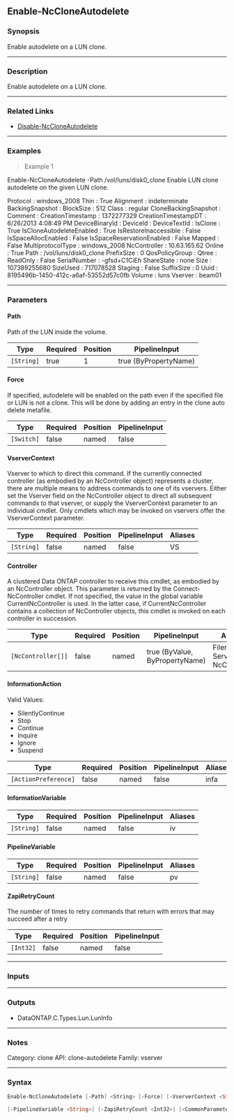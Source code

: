 Enable-NcCloneAutodelete
------------------------

### Synopsis
Enable autodelete on a LUN clone.

---

### Description

Enable autodelete on a LUN clone.

---

### Related Links
* [Disable-NcCloneAutodelete](Disable-NcCloneAutodelete)

---

### Examples
> Example 1

Enable-NcCloneAutodelete -Path /vol/luns/disk0_clone
Enable LUN clone autodelete on the given LUN clone.

Protocol                           : windows_2008
Thin                               : True
Alignment                          : indeterminate
BackingSnapshot                    :
BlockSize                          : 512
Class                              : regular
CloneBackingSnapshot               :
Comment                            :
CreationTimestamp                  : 1372277329
CreationTimestampDT                : 6/26/2013 4:08:49 PM
DeviceBinaryId                     :
DeviceId                           :
DeviceTextId                       :
IsClone                            : True
IsCloneAutodeleteEnabled           : True
IsRestoreInaccessible              : False
IsSpaceAllocEnabled                : False
IsSpaceReservationEnabled          : False
Mapped                             : False
MultiprotocolType                  : windows_2008
NcController                       : 10.63.165.62
Online                             : True
Path                               : /vol/luns/disk0_clone
PrefixSize                         : 0
QosPolicyGroup                     :
Qtree                              :
ReadOnly                           : False
SerialNumber                       : -gfsd+C1CiEh
ShareState                         : none
Size                               : 107389255680
SizeUsed                           : 717078528
Staging                            : False
SuffixSize                         : 0
Uuid                               : 8195496b-1450-412c-a6af-53552d57c0fb
Volume                             : luns
Vserver                            : beam01

---

### Parameters
#### **Path**
Path of the LUN inside the volume.

|Type      |Required|Position|PipelineInput        |
|----------|--------|--------|---------------------|
|`[String]`|true    |1       |true (ByPropertyName)|

#### **Force**
If specified, autodelete will be enabled on the path even if the specified file or LUN is not a clone. This will be done by adding an entry in the clone auto delete metafile.

|Type      |Required|Position|PipelineInput|
|----------|--------|--------|-------------|
|`[Switch]`|false   |named   |false        |

#### **VserverContext**
Vserver to which to direct this command.  If the currently connected controller (as embodied by an NcController object) represents a cluster, there are multiple means to address commands to one of its vservers.  Either set the Vserver field on the NcController object to direct all subsequent commands to that vserver, or supply the VserverContext parameter to an individual cmdlet.  Only cmdlets which may be invoked on vservers offer the VserverContext parameter.

|Type      |Required|Position|PipelineInput|Aliases|
|----------|--------|--------|-------------|-------|
|`[String]`|false   |named   |false        |VS     |

#### **Controller**
A clustered Data ONTAP controller to receive this cmdlet, as embodied by an NcController object.  This parameter is returned by the Connect-NcController cmdlet.  If not specified, the value in the global variable CurrentNcController is used.  In the latter case, if CurrentNcController contains a collection of NcController objects, this cmdlet is invoked on each controller in succession.

|Type              |Required|Position|PipelineInput                 |Aliases                          |
|------------------|--------|--------|------------------------------|---------------------------------|
|`[NcController[]]`|false   |named   |true (ByValue, ByPropertyName)|Filer<br/>Server<br/>NcController|

#### **InformationAction**

Valid Values:

* SilentlyContinue
* Stop
* Continue
* Inquire
* Ignore
* Suspend

|Type                |Required|Position|PipelineInput|Aliases|
|--------------------|--------|--------|-------------|-------|
|`[ActionPreference]`|false   |named   |false        |infa   |

#### **InformationVariable**

|Type      |Required|Position|PipelineInput|Aliases|
|----------|--------|--------|-------------|-------|
|`[String]`|false   |named   |false        |iv     |

#### **PipelineVariable**

|Type      |Required|Position|PipelineInput|Aliases|
|----------|--------|--------|-------------|-------|
|`[String]`|false   |named   |false        |pv     |

#### **ZapiRetryCount**
The number of times to retry commands that return with errors that may succeed after a retry

|Type     |Required|Position|PipelineInput|
|---------|--------|--------|-------------|
|`[Int32]`|false   |named   |false        |

---

### Inputs

---

### Outputs
* DataONTAP.C.Types.Lun.LunInfo

---

### Notes
Category: clone
API: clone-autodelete
Family: vserver

---

### Syntax
```PowerShell
Enable-NcCloneAutodelete [-Path] <String> [-Force] [-VserverContext <String>] [-Controller <NcController[]>] [-InformationAction <ActionPreference>] [-InformationVariable <String>] 
```
```PowerShell
[-PipelineVariable <String>] [-ZapiRetryCount <Int32>] [<CommonParameters>]
```
